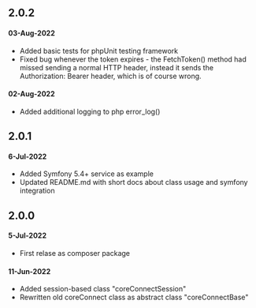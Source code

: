 ## 2.0.2

#### 03-Aug-2022

- Added basic tests for phpUnit testing framework
- Fixed bug whenever the token expires - the FetchToken() method had missed sending a normal HTTP header, instead it sends the Authorization: Bearer header, which is of course wrong.

#### 02-Aug-2022

- Added additional logging to php error_log()

## 2.0.1

#### 6-Jul-2022

- Added Symfony 5.4+ service as example
- Updated README.md with short docs about class usage and symfony integration

## 2.0.0

#### 5-Jul-2022

- First relase as composer package

#### 11-Jun-2022

- Added session-based class "coreConnectSession"
- Rewritten old coreConnect class as abstract class "coreConnectBase"

